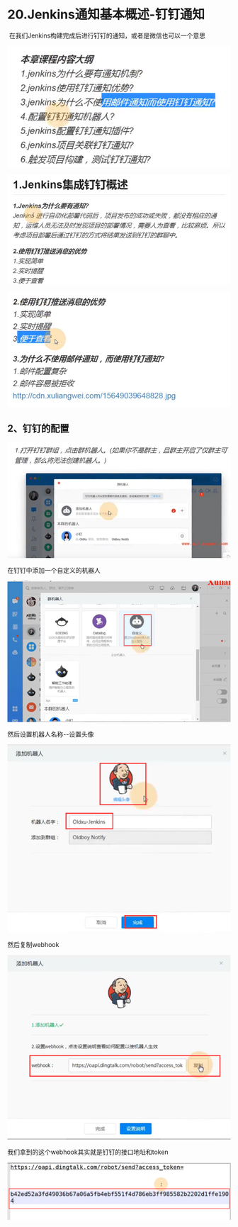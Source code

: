 # 20.Jenkins通知基本概述-钉钉通知





​		在我们Jenkins构建完成后进行钉钉的通知，或者是微信也可以一个意思



![1641972690284](../../.vuepress/public/images/1641972690284.png)





![1641972741226](../../.vuepress/public/images/1641972741226.png)





![1641972769893](../../.vuepress/public/images/1641972769893.png)



## 2、钉钉的配置

![1641972851403](../../.vuepress/public/images/1641972851403.png)



在钉钉中添加一个自定义的机器人

![1641973105169](../../.vuepress/public/images/1641973105169.png)



然后设置机器人名称--设置头像

![1641973165484](../../.vuepress/public/images/1641973165484.png)



然后复制webhook

![1641973211471](../../.vuepress/public/images/1641973211471.png)



我们拿到的这个webhook其实就是钉钉的接口地址和token

![1641973278484](../../.vuepress/public/images/1641973278484.png)































































































































